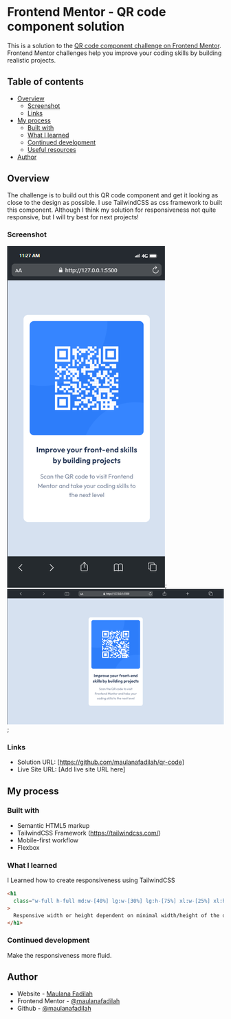# Frontend Mentor - QR code component solution

This is a solution to the [QR code component challenge on Frontend Mentor](https://www.frontendmentor.io/challenges/qr-code-component-iux_sIO_H). Frontend Mentor challenges help you improve your coding skills by building realistic projects.

## Table of contents

- [Overview](#overview)
  - [Screenshot](#screenshot)
  - [Links](#links)
- [My process](#my-process)
  - [Built with](#built-with)
  - [What I learned](#what-i-learned)
  - [Continued development](#continued-development)
  - [Useful resources](#useful-resources)
- [Author](#author)

## Overview

The challenge is to build out this QR code component and get it looking as close to the design as possible.
I use TailwindCSS as css framework to built this component. Although I think my solution for responsiveness not quite responsive,
but I will try best for next projects!

### Screenshot

![](./result/result-mobile.png);
![](./result/result-laptop.png);

### Links

- Solution URL: [https://github.com/maulanafadilah/qr-code]
- Live Site URL: [Add live site URL here]

## My process

### Built with

- Semantic HTML5 markup
- TailwindCSS Framework (https://tailwindcss.com/)
- Mobile-first workflow
- Flexbox

### What I learned

I Learned how to create responsiveness using TailwindCSS

```html
<h1
  class="w-full h-full md:w-[40%] lg:w-[30%] lg:h-[75%] xl:w-[25%] xl:h-[70%]"
>
  Responsive width or height dependent on minimal width/height of the device
</h1>
```

### Continued development

Make the responsiveness more fluid.

## Author

- Website - [Maulana Fadilah](https://maulanafadilah.me)
- Frontend Mentor - [@maulanafadilah](https://www.frontendmentor.io/profile/maulanafadilah)
- Github - [@maulanafadilah](https://https://github.com/maulanafadilah)
